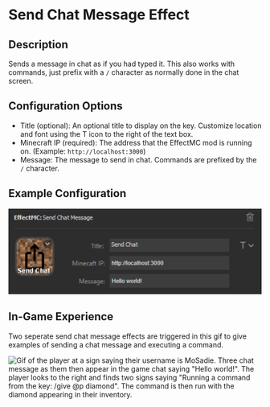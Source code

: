 # Send Chat Message Effect

## Description
Sends a message in chat as if you had typed it. This also works with commands, just prefix with a `/` character as normally done in the chat screen.

## Configuration Options

- Title (optional): An optional title to display on the key. Customize location and font using the T icon to the right of the text box.
- Minecraft IP (required): The address that the EffectMC mod is running on. (Example: `http://localhost:3000`)
- Message: The message to send in chat. Commands are prefixed by the `/` character.

## Example Configuration

![Screenshot of Elgato Stream Deck software with a title, Minecraft IP, and message set for the Send Chat Message action](img/send-chat-message-config-example.png)

## In-Game Experience

Two seperate send chat message effects are triggered in this gif to give examples of sending a chat message and executing a command.

![Gif of the player at a sign saying their username is MoSadie. Three chat message as them then appear in the game chat saying "Hello world!". The player looks to the right and finds two signs saying "Running a command from the key: /give @p diamond". The command is then run with the diamond appearing in their inventory.](img/send-chat-message-example.gif)
